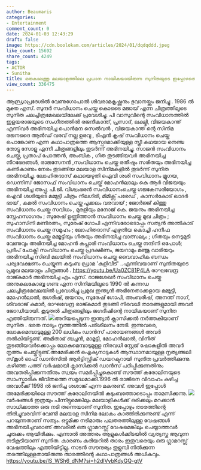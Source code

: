 ```yaml
---
author: Beaumaris
categories:
- Entertainment
comment_count: 0
date: 2024-01-03 12:43:29
draft: false
image: https://cdn.boolokam.com/articles/2024/01/dqdqddd.jpeg
like_count: 15692
share_count: 4249
tags:
- ACTOR
- Sunitha
title: ഒരുകാലത്തു മലയാളത്തിലെ പ്രധാന നായികയായിരുന്ന സുനിതയുടെ ഇപ്പോഴത്തെ ജീവിതം
view_count: 336475
---
```


ആന്ധ്രാപ്രദേശിൽ വേണുഗോപാൽ ശിവരാമകൃഷ്ണനും ഭുവാനയ്ക്കും ജനിച്ചു . 1986 ൽ മുക്ത എസ്. സുന്ദർ സംവിധാനം ചെയ്ത കൊടൈ മജായ് എന്ന ചിത്രത്തിലൂടെ സുനിത ചലച്ചിത്രമേഖലയിലേക്ക് പ്രവേശിച്ചു. പി വാസുവിന്റെ സംവിധാനത്തിൽ ഇളയരാജയുടെ സംഗീതത്തിൽ രജനീകാന്ത്, പ്രസാദ്, ലക്ഷ്മി, വിജയകാന്ത് എന്നിവർ അഭിനയിച്ച പൊൻമന സെൽവൻ , വിജയകാന്ത് ന്റെ സിനിമ രജനദൈ ആൻഡ് വരവ് നല്ല ഉരവു , ടിഎൻ കൃഷ് സംവിധാനം ചെയ്ത പൊങ്കോണ എന്ന കഥാപാത്രത്തെ ആസ്പദമാക്കിയുള്ള സ്ത്രീ കഥയായ നെഞ്ച തോട്ടു സോളു എന്നീ ചിത്രങ്ങളിലും തുടർന്ന് അഭിനയിച്ചു. സാജൻ സംവിധാനം ചെയ്ത, പ്രതാപ് പോത്തൻ, അംബിക , ഗീത തുടങ്ങിയവർ അഭിനയിച്ച നിറഭേദങ്ങൾ, രാജസേനൻ ,സംവിധാനം ചെയ്ത രതീഷും സരിതയും അഭിനയിച്ച കണികാണും നേരം തുടങ്ങിയ മലയാള സിനിമകളിൽ തുടർന്ന് സുനിത അഭിനയിച്ചു. ലോഹിതദാസ് കഥയെഴുതി ഐവി ശശി സംവിധാനം മ്രുഗയ, ഡെന്നിസ് ജോസഫ് സംവിധാനം ചെയ്ത് മോഹൻലാലും കെ ആർ വിജയയും അഭിനയിച്ച അപ്പു, പി.ജി. വിശ്വംഭരൻ സംവിധാനംചെയ്ത ഗജകേസരിയോഗം , ഐവി ശശിയുടെ മമ്മൂട്ടി ചിത്രം നീലഗിരി, മിമിക്സ് പരേഡ് , കാസർകോട് ഖാദർ ഭായ് , കമൽ സംവിധാനം ചെയ്ത പൂക്കലം വരവായ് ; ജോർജ്ജ് കിത്തു സംവിധാനം ചെയ്ത സവിധം , മുരളിയും മനോജ് കെ. ജയനും അഭിനയിച്ച സ്നേഹസാഗരം ; സുരേഷ് ഉണ്ണിത്താൻ സംവിധാനം ചെയ്ത മുഖ ചിത്രം ; സുഹാസിനി മണിരത്നം, സുരേഷ് ഗോപി എന്നിവരോടൊപ്പം സത്യൻ അന്തികാട് സംവിധാനം ചെയ്ത സമൂഹം ; ലോഹിതദാസ് എഴുതിയ കൊച്ചി ഹനീഫ സംവിധാനം ചെയ്ത മമ്മൂട്ടിയും ഗീതയും അഭിനയിച്ച വാത്സല്യം ; ഗീതയും നെടുമുടി വേണുവും അഭിനയിച്ച മോഹൻ കുപ്ലാരി സംവിധാനം ചെയ്ത നന്ദിനി ഒപോൾ; പ്രദീപ് ചോക്ലി സംവിധാനം ചെയ്ത പ്രദക്ഷിണം, ജയറാമും മഞ്ജു വാരിയറും അഭിനയിച്ച സിബി മലയിൽ സംവിധാനം ചെയ്ത വൈവാഹിക ബന്ധം പര്യവേക്ഷണം ചെയ്യുന്ന കുടുംബ ഡ്രാമ 'കളിവീട്' ..എന്നിവയാണ് സുനിതയുടെ പ്രമുഖ മലയാളം ചിത്രങ്ങൾ . https://youtu.be/Ua0ZC81P4LA രാഘവേന്ദ്ര രാജ്കുമാർ അഭിനയിച്ച എം.എസ്. രാജശേഖർ സംവിധാനം ചെയ്ത അനുകുലകോബ്ബ ഗണ്ട എന്ന സിനിമയിലൂടെ 1990 ൽ കന്നഡ ചലച്ചിത്രമേഖലയിൽ പ്രവേശിച്ചു.പ്രമുഖ ഇന്ത്യൻ അഭിനേതാക്കളായ മമ്മൂട്ടി, മോഹൻലാൽ, ജഗദീഷ്, ജയറാം, സുരേഷ് ഗോപി, അംബരീഷ്, അനന്ത് നാഗ്, ശിവരാജ് കുമാർ, രാഘവേന്ദ്ര രാജ്കുമാർ തുടങ്ങി നിരവധി താരങ്ങളുമായി അവർ ജോഡിയായി. കൂടുതൽ ചിത്രങ്ങളിലും ജഗദീഷിന്റെ നായികയാണ് സുനിത എത്തിയിരുന്നത്. ![](https://cdn.boolokam.com/articles/2024/01/dqdqddd.jpeg)അറിയപ്പെടുന്ന ഇന്ത്യൻ ക്ലാസിക്കൽ നർത്തകിയാണ് സുനിത . ഭരത നാട്യം നൃത്തത്തിൽ പരിശീലനം നേടി. ഇന്നുവരെ, ലോകമെമ്പാടുമുള്ള 200 ലധികം ഡാൻസ് പാരായണങ്ങൾ അവർ നൽകിയിട്ടുണ്ട്. അമിതാഭ് ബച്ചൻ, മാമൂട്ടി, മോഹൻലാൽ, വിനീത് തുടങ്ങിയവർക്കൊപ്പം ലോകമെമ്പാടുമുള്ള നിരവധി സ്റ്റേജ് ഷോകളിൽ അവർ നൃത്തം ചെയ്തിട്ടുണ്ട്.അമേരിക്കൻ ഐക്യനാടുകൾ ആസ്ഥാനമായുള്ള നൃത്യഞ്ജലി സ്‌കൂൾ ഓഫ് ഡാൻസിൽ ആർട്ടിസ്റ്റിക് ഡയറക്ടറായി സുനിത പ്രവർത്തിക്കുന്നു. കഴിഞ്ഞ പത്ത് വർഷമായി ക്ലാസിക്കൽ ഡാൻസ് പഠിപ്പിക്കുന്നതിനും അവതരിപ്പിക്കുന്നതിനും സ്വയം സമർപ്പിച്ചുകൊണ്ട് സൗത്ത് കരോലിനയുടെ സാംസ്കാരിക ജീവിതത്തെ സമൃദ്ധമാക്കി.1996 ൽ രാജിനെ വിവാഹം കഴിച്ച അവൾക്ക് 1998 ൽ ജനിച്ച ശശാങ്ക് എന്ന മകനുണ്ട്. അവൾ ഇപ്പോൾ അമേരിക്കയിലെ സൗത്ത് കരോലിനയിൽ കുടുംബത്തോടൊപ്പം താമസിക്കുന്നു. ![](https://cdn.boolokam.com/articles/2024/01/qdqdqqd.jpg)വർഷങ്ങൾ ഇത്രയും പിന്നിട്ടുമെങ്കിലും മലയാളികൾക്ക് ഒരിക്കലും മറക്കാൻ സാധിക്കാത്ത ഒരു നടി തന്നെയാണ് സുനിത. ഇപ്പോഴും താരത്തിന്റെ തിരിച്ചുവരവിന് വേണ്ടി മലയാള സിനിമ ലോകം കാത്തിരിക്കുന്നുണ്ട് എന്ന് പറയുന്നതാണ് സത്യം. ഒട്ടുമിക്ക നടിമാരും പലതരത്തിലുള്ള വേഷങ്ങൾ അഭിനയിച്ചവരാണ് അവരിൽ ഒരു ഗ്ലാമറസ്സ് വേഷമെങ്കിലും ചെയ്യാത്തവർ ചുരുക്കം ആയിരിക്കും. എന്നാല്‍ അത്തരം ആളുകൾക്കിടയിൽ വ്യത്യസ്ത ആവുന്ന നടികൂടിയാണ് സുനിത. കാരണം കരിയറില്‍ താരം ഇതുവരെയും ഒരു ഗ്ലാമറസ്സ് വേഷത്തിലും എത്തിയിട്ടില്ല. നാടൻ സൗന്ദര്യം തുളുമ്പി നിൽക്കുന്ന തരത്തിലുള്ളതായിരുന്നു താരത്തിന്റെ കഥാപാത്രങ്ങൾ അധികവും. https://youtu.be/lS_WSh6_dNM?si=h2dlVybKdyGQ-gtV